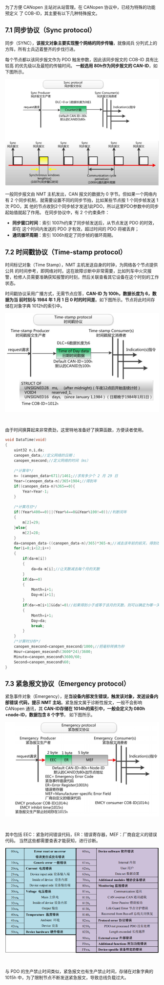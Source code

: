 为了方便 CANopen 主站对从站管理。在 CANopen 协议中，已经为特殊的功能预定义
了 COB-ID，其主要有以下几种特殊报文。

## 7.1 同步协议（Sync protocol）

同步（SYNC），**该报文对象主要实现整个网络的同步传输**，就像阅兵
分列式上的方阵，所有士兵迈着整齐的步伐行进。

每个节点都以该同步报文作为 PDO 触发参数，因此该同步报文的 COB-ID 具有比较高
的优先级以及最短的传输时间。 **一般选用 80h作为同步报文的 CAN-ID**，如下图所示。

![](./images/7-同步协议.png)

一般同步报文由 NMT 主机发出，CAN 报文的数据为 0 字节。但如果一个网络内有 2
个同步机制，就需要设置不同的同步节拍，比如某些节点按 1 个同步帧发送 1 次 PDO，其
他的节点收到2个同步帧才发送1此PDO，所以这里PDO参数中的同步起始值就起了作用。
在同步协议中，有 2 个约束条件：

- **同步窗口时间**：索引 1007h约束了同步帧发送后，从节点发送 PDO 的时效，即在
这个时间内发送的 PDO 才有效，超过时间的 PDO 将被丢弃；
- **通讯循环周期**：索引 1006h规定了同步帧的循环周期。

## 7.2 时间戳协议（Time-stamp protocol）

时间标记对象（Time Stamp），NMT 主机发送自身的时钟，为网络各个节点提供公共
的时间参考，即网络对时。这在故障诊断中非常需要，比如列车中火灾报
警，检修人员需要准确获知报警的时刻，然后关联查看其它设备在这个时刻的工作状态。

时间戳协议采用广播方式，无需节点应答，**CAN-ID 为 100h，数据长度为 6，数据为当
前时刻与 1984 年 1 月 1 日 0 时的时间差**。如下图所示。节点将此时间存储在对象字典 1012h的索引中。

![](./images/7-时间戳协议.png)

<br/>

由于时间换算起来非常费劲，这里特地准备好了换算函数，方便读者使用。

```cpp
void DataTime(void)
{
    uint32 n,i,da;
    canopen_data;//定义网络的日期；
    canopen_msecond;//定义网络的时间（ms）

    /*计算年*/
    n= (canopen_data+671)/1461;//求有多少个 2 月 29 日
    Year=(canopen_data-n)/365+1984;//得到年
    if((canopen_data-n)%365==0){
        Year=Year-1;
    }

    /*计算月日*/
    if((Year%400==0)||(Year%4==0&&Year%100!=0))//判断闰年
    {
        m[2]=29;
    }else{
        m[2]=28;
    }
    da=canopen_data-((canopen_data-n)/365)*365-n;//减去该年前的前天，得到改年的第几天
    for(i=0;i<12;i++)
    {
        if(da>m[i])
        {
            da=da-m[i];//让天数减去每个月的天数
        }
        if(da==0)
        {
            Month=i+1;
            Day=m[i+1];
        }
        if(da<=m[i+1]&&da!=0)//如果得到小于或等于该月的天数，则可以确定为哪一天
        {
            Month=i+1;
            Day=da;
            break;
        }
    } 
    /*计算时分秒*/
    canopen_msecond=canopen_msecond/1000;//把毫秒转换为秒
    Hour=canopen_msecond%(3600*24)/3600;
    Minute=canopen_msecond%3600/60;
    Second=canopen_msecond%60;
}
```

## 7.3 紧急报文协议（Emergency protocol）

紧急事件对象（Emergency），是**当设备内部发生错误，触发该对象，发送设备内部错误
代码，提示 NMT 主站**。紧急报文属于诊断性报文，一般不会影响 CANopen 通讯，其 **CAN-ID存储在 1014h的索引中，一般会定义为 080h +node-ID，数据包含 8 个字节**，
如下图所示。

![](./images/7-紧急报文协议.png)

<br/>

其中包括 EEC：紧急时间错误代码，ER：错误寄存器，MEF：厂商自定义的错误代码。
当然这些都需要查表才能获知，进行诊断。

![](./images/7-紧急报文错误代码.png)

<br/>

与 PDO 的生产禁止时间类似，紧急报文也有生产禁止时间，存储在对象字典的 1015h
中，为了限制节点不断发送紧急报文，导致总线负载过大。